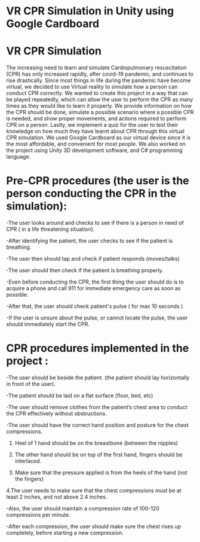 # VR CPR Simulation in Unity using Google Cardboard

# VR CPR Simulation

The increasing need to learn and simulate Cardiopulmonary resuscitation (CPR) has only increased rapidly, after covid-19 pandemic, and continues to rise drastically. Since most things in life during the pandemic have become virtual, we decided to use Virtual reality to simulate how a person can conduct CPR correctly. We wanted to create this project in a way that can be played repeatedly, which can allow the user to perform the CPR as many times as they would like to learn it properly. We provide information on how the CPR should be done, simulate a possible scenario where a possible CPR is needed, and show proper movements, and actions required to perform CPR on a person. Lastly, we implement a quiz for the user to test their knowledge on how much they have learnt about CPR through this virtual CPR simulation. We used Google Cardboard as our virtual device since it is the most affordable, and convenient for most people. We also worked on the project using Unity 3D development software, and C# programming language. 

# Pre-CPR procedures (the user is the person conducting the CPR in the simulation): 
-The user looks around and checks to see if there is a person in need of CPR ( in a life threatening situation).

-After identifying the patient, the user checks to see if the patient is breathing. 

-The user then should tap and check if patient responds (moves/talks)
       
-The user should then check if the patient is breathing properly.

-Even before conducting the CPR, the first thing the user should do is to acquire a phone and call 911 for immediate emergency care as soon as possible.

-After that, the user should check patient's pulse ( for max 10 seconds )

-If the user is unsure about the pulse, or cannot locate the pulse, the user should immediately start the CPR.

# CPR procedures implemented in the project :
-The user should be beside the patient. (the patient should lay horizontally in front of the user).

-The patient should be laid on a flat surface (floor, bed, etc)

-The user should remove clothes from the patient’s chest area to conduct the CPR effectively without obstructions.

-The user should have the correct hand position and posture for the chest compressions.

1. Heel of 1 hand should be on the breastbone (between the nipples)
            
2. The other hand should be on top of the first hand, fingers should be interlaced.
          
3. Make sure that the pressure applied is from the heels of the hand (not the fingers)
 
4.The user needs to make sure that the chest compressions  must  be at least 2 inches, and not above 2.4 inches. 

-Also, the user  should maintain a compression rate of 100-120 compressions per minute.

-After each compression, the user should make sure the chest rises up completely, before starting a new compression.




